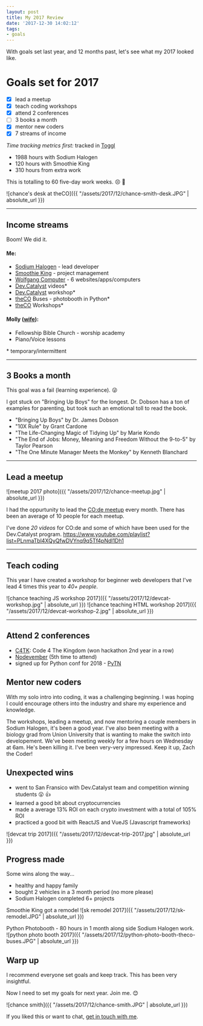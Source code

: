 ```yaml
---
layout: post
title: My 2017 Review
date: '2017-12-30 14:02:12'
tags:
- goals
---
```


With goals set last year, and 12 months past, let's see what my 2017 looked like.

# Goals set for 2017

+ [X] lead a meetup
+ [X] teach coding workshops
+ [X] attend 2 conferences
+ [ ] 3 books a month
+ [X] mentor new coders
+ [X] 7 streams of income

*Time tracking metrics first:*
tracked in [Toggl](https://toggl.com/)

+ 1988 hours with Sodium Halogen
+ 120 hours with Smoothie King
+ 310 hours from extra work

This is totalling to 60 five-day work weeks. 😣 🤑

![chance's desk at theCO]({{ "/assets/2017/12/chance-smith-desk.JPG" | absolute_url }})

-----

## Income streams

Boom! We did it.

#### Me:

+ [Sodium Halogen](http://sodiumhalogen.com) - lead developer
+ [Smoothie King](http://smoothieking.com) - project management
+ [Wolfgang Computer](http://wolfgangcomputer.com) - 6 websites/apps/computers
+ [Dev.Catalyst](https://www.attheco.com/devcatalyst) videos\*
+ [Dev.Catalyst](https://www.attheco.com/devcatalyst) workshop\*
+ [theCO](attheco.com) Buses - photobooth in Python\*
+ [theCO](attheco.com) Workshops\*

#### Molly ([wife](https://twitter.com/MissMollyAnn)):

+ Fellowship Bible Church - worship academy
+ Piano/Voice lessons

\* temporary/intermittent

-----

## 3 Books a month

This goal was a fail (learning experience). 😜

I got stuck on "Bringing Up Boys" for the longest. Dr. Dobson has a ton of examples for parenting, but took such an emotional toll to read the book.

+ "Bringing Up Boys" by Dr. James Dobson
+ "10X Rule" by Grant Cardone
+ "The Life-Changing Magic of Tidying Up" by Marie Kondo
+ "The End of Jobs: Money, Meaning and Freedom Without the 9-to-5" by Taylor Pearson
+ "The One Minute Manager Meets the Monkey" by Kenneth Blanchard

-----

## Lead a meetup

![meetup 2017 photo]({{ "/assets/2017/12/chance-meetup.jpg" | absolute_url }})

I had the oppurtunity to lead the [CO:de meetup](http://code.attheco.com) every month. There has been an average of 10 people for each meetup.

I've done *20 videos* for CO:de and some of which have been used for the Dev.Catalyst program.
https://www.youtube.com/playlist?list=PLnmaTbl4XQyQfwDVYnq9q5Tf4pNdl1Dh1

-----

## Teach coding

This year I have created a workshop for beginner web developers that I've lead 4 times this year to *40+ people*.

![chance teaching JS workshop 2017]({{ "/assets/2017/12/devcat-workshop.jpg" | absolute_url }})
![chance teaching HTML workshop 2017]({{ "/assets/2017/12/devcat-workshop-2.jpg" | absolute_url }})

-----

## Attend 2 conferences

+ [C4TK](http://codeforthekingdom.org/): Code 4 The Kingdom (won hackathon 2nd year in a row)
+ [Nodevember](http://nodevember.org/) (5th time to attend)
+ signed up for Python conf for 2018 - [PyTN](https://www.pytennessee.org/)

## Mentor new coders

With my solo intro into coding, it was a challenging beginning. I was hoping I could encourage others into the industry and share my experience and knowledge.

The workshops, leading a meetup, and now mentoring a couple members in Sodium Halogen, it's been a good year. I've also been meeting with a biology grad from Union University that is wanting to make the switch into developement. We've been meeting weekly for a few hours on Wednesday at 6am. He's been killing it. I've been very-very impressed. Keep it up, Zach the Coder!

## Unexpected wins

+ went to San Fransico with Dev.Catalyst team and competition winning students 😮 👍
+ learned a good bit about cryptocurrencies
+ made a average 13% ROI on each crypto investment with a total of 105% ROI
+ practiced a good bit with ReactJS and VueJS (Javascript frameworks)

![devcat trip 2017]({{ "/assets/2017/12/devcat-trip-2017.jpg" | absolute_url }})

## Progress made

Some wins along the way...

+ healthy and happy family
+ bought 2 vehicles in a 3 month period (no more please)
+ Sodium Halogen completed 6+ projects

Smoothie King got a remodel
![sk remodel 2017]({{ "/assets/2017/12/sk-remodel.JPG" | absolute_url }})

Python Photobooth - 80 hours in 1 month along side Sodium Halogen work.
![python photo booth 2017]({{ "/assets/2017/12/python-photo-booth-theco-buses.JPG" | absolute_url }})

## Warp up

I recommend everyone set goals and keep track. This has been very insightful.

Now I need to set my goals for next year. Join me. 😊

![chance smith]({{ "/assets/2017/12/chance-smith.JPG" | absolute_url }})

If you liked this or want to chat, [get in touch with me](https://twitter.com/Chance_Smith).
